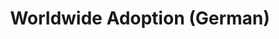 ---
layout: locations
permalink: /worldwide-adoption/
lang: de
title: "Worldwide Adoption (German)"

# Organizations List
locations_orgs:
  heading: "Weltweite Standorte"
  subheading: "Discover global progress in health data interoperability."
  description: |
    Entdecken Sie den globalen Fortschritt bei der Interoperabilität von Gesundheitsdaten.
    Diese Länder und Regionen haben den International Patient Access (IPA) unter Verwendung des HL7 FHIR-Standards implementiert und ermöglichen so den grenzüberschreitenden Zugriff auf Gesundheitsdaten.


    **Standort eintragen**\
    Vertreten Sie eine Einrichtung des Gesundheitswesens, eine Regierungsbehörde, ein Labor, eine Apotheke oder einen Kostenträger? Erfahren Sie mehr über die [Listung Ihrer Organisation](https://github.com/HL7/ipa-website/blob/main/README.md){: target="_blank"} und das [Ausfüllen eines Formulars](https://docs.google.com/forms/d/e/1FAIpQLSddDFt9G5dLr6emaNNBSosc4oHpJqA5ZBKmOY58-buILMZ8nw/viewform){: target="_blank}.
  show_map: true

# Apps List
locations_apps:
  heading: "Teilnehmende Apps"
  subheading: "Patientenorientierte Gesundheits-IT-Apps, die IPA-Standards unterstützen."
  description: |
    **Ihre App einreichen**\
    Sind Sie Entwickler einer patientenorientierten Gesundheits-IT-App, die die HL7 FHIR International Patient Access (IPA)-Standards unterstützt? Reichen Sie Ihre Anwendung für unser Verzeichnis ein, indem [Sie die Anforderungen verstehen](https://github.com/HL7/ipa-website/blob/main/README.md){: target="_blank"} und unser [Formular ausfüllen](https://docs.google.com/forms/d/e/1FAIpQLSeGGNNW8zItp5-uapxCA3RIDWJefHCfWuUTaRmHUWRgh4q2Mg/viewform){: target="_blank}.

    **Haftungsausschluss:** HL7® und FHIR® sind eingetragene Marken von Health Level Seven International und ihre Verwendung dieser Marken stellt keine Billigung durch HL7 dar. Benutzer sollten die Eignung jeder App für ihre spezifischen Anforderungen überprüfen.


---